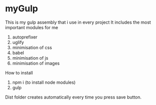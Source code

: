 # myGulp
This is my gulp assembly that i use in every project
It includes the most important modules for me
1. autoprefixer
2. uglify
3. minimisation of css
4. babel 
5. minimisation of js
6. minimisation of images

How to install

1. npm i (to install node modules)
2. gulp

Dist folder creates automatically every time you press save button. 
